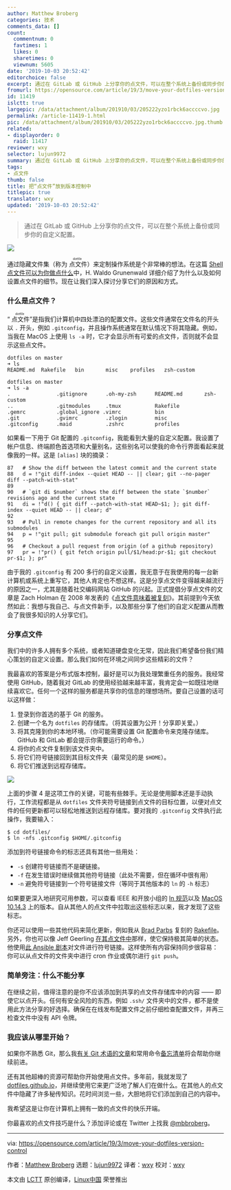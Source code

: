 ```yaml
---
author: Matthew Broberg
categories: 技术
comments_data: []
count:
  commentnum: 0
  favtimes: 1
  likes: 0
  sharetimes: 0
  viewnum: 5605
date: '2019-10-03 20:52:42'
editorchoice: false
excerpt: 通过在 GitLab 或 GitHub 上分享你的点文件，可以在整个系统上备份或同步你的自定义配置。
fromurl: https://opensource.com/article/19/3/move-your-dotfiles-version-control
id: 11419
islctt: true
largepic: /data/attachment/album/201910/03/205222yzo1rbck6accccvo.jpg
permalink: /article-11419-1.html
pic: /data/attachment/album/201910/03/205222yzo1rbck6accccvo.jpg.thumb.jpg
related:
- displayorder: 0
  raid: 11417
reviewer: wxy
selector: lujun9972
summary: 通过在 GitLab 或 GitHub 上分享你的点文件，可以在整个系统上备份或同步你的自定义配置。
tags:
- 点文件
thumb: false
title: 把“点文件”放到版本控制中
titlepic: true
translator: wxy
updated: '2019-10-03 20:52:42'
---
```



> 
> 通过在 GitLab 或 GitHub 上分享你的点文件，可以在整个系统上备份或同步你的自定义配置。
> 
> 
> 


![](/data/attachment/album/201910/03/205222yzo1rbck6accccvo.jpg)


通过隐藏文件集（称为<ruby> 点文件 <rt>  dotfile </rt></ruby>）来定制操作系统是个非常棒的想法。在这篇 [Shell 点文件可以为你做点什么](/article-11417-1.html)中，H. Waldo Grunenwald 详细介绍了为什么以及如何设置点文件的细节。现在让我们深入探讨分享它们的原因和方式。


### 什么是点文件？


“<ruby> 点文件 <rt>  dotfile </rt></ruby>”是指我们计算机中四处漂泊的配置文件。这些文件通常在文件名的开头以 `.` 开头，例如 `.gitconfig`，并且操作系统通常在默认情况下将其隐藏。例如，当我在 MacOS 上使用 `ls -a` 时，它才会显示所有可爱的点文件，否则就不会显示这些点文件。



```
dotfiles on master
➜ ls
README.md  Rakefile   bin       misc    profiles   zsh-custom

dotfiles on master
➜ ls -a
.               .gitignore      .oh-my-zsh      README.md       zsh-custom
..              .gitmodules     .tmux           Rakefile
.gemrc          .global_ignore .vimrc           bin
.git            .gvimrc         .zlogin         misc
.gitconfig      .maid           .zshrc          profiles
```

如果看一下用于 Git 配置的 `.gitconfig`，我能看到大量的自定义配置。我设置了帐户信息、终端颜色首选项和大量别名，这些别名可以使我的命令行界面看起来就像我的一样。这是 `[alias]` 块的摘录：



```
87   # Show the diff between the latest commit and the current state
88   d = !"git diff-index --quiet HEAD -- || clear; git --no-pager diff --patch-with-stat"
89
90   # `git di $number` shows the diff between the state `$number` revisions ago and the current state
91   di = !"d() { git diff --patch-with-stat HEAD~$1; }; git diff-index --quiet HEAD -- || clear; d"
92
93   # Pull in remote changes for the current repository and all its submodules
94   p = !"git pull; git submodule foreach git pull origin master"
95
96   # Checkout a pull request from origin (of a github repository)
97   pr = !"pr() { git fetch origin pull/$1/head:pr-$1; git checkout pr-$1; }; pr"
```

由于我的 `.gitconfig` 有 200 多行的自定义设置，我无意于在我使用的每一台新计算机或系统上重写它，其他人肯定也不想这样。这是分享点文件变得越来越流行的原因之一，尤其是随着社交编码网站 GitHub 的兴起。正式提倡分享点文件的文章是 Zach Holman 在 2008 年发表的《[点文件意味着被复刻](https://zachholman.com/2010/08/dotfiles-are-meant-to-be-forked/)》。其前提到今天依然如此：我想与我自己、与点文件新手，以及那些分享了他们的自定义配置从而教会了我很多知识的人分享它们。


### 分享点文件


我们中的许多人拥有多个系统，或者知道硬盘变化无常，因此我们希望备份我们精心策划的自定义设置。那么我们如何在环境之间同步这些精彩的文件？


我最喜欢的答案是分布式版本控制，最好是可以为我处理繁重任务的服务。我经常使用 GitHub，随着我对 GitLab 的使用经验越来越丰富，我肯定会一如既往地继续喜欢它。任何一个这样的服务都是共享你的信息的理想场所。要自己设置的话可以这样做：


1. 登录到你首选的基于 Git 的服务。
2. 创建一个名为 `dotfiles` 的存储库。（将其设置为公开！分享即关爱。）
3. 将其克隆到你的本地环境。（你可能需要设置 Git 配置命令来克隆存储库。GitHub 和 GitLab 都会提示你需要运行的命令。）
4. 将你的点文件复制到该文件夹中。
5. 将它们符号链接回到其目标文件夹（最常见的是 `$HOME`）。
6. 将它们推送到远程存储库。


![](/data/attachment/album/201910/03/205253y5e5ya4y556u5m35.png)


上面的步骤 4 是这项工作的关键，可能有些棘手。无论是使用脚本还是手动执行，工作流程都是从 `dotfiles` 文件夹符号链接到点文件的目标位置，以便对点文件的任何更新都可以轻松地推送到远程存储库。要对我的 `.gitconfig` 文件执行此操作，我要输入：



```
$ cd dotfiles/
$ ln -nfs .gitconfig $HOME/.gitconfig
```

添加到符号链接命令的标志还具有其他一些用处：


* `-s` 创建符号链接而不是硬链接。
* `-f` 在发生错误时继续做其他符号链接（此处不需要，但在循环中很有用）
* `-n` 避免符号链接到一个符号链接文件（等同于其他版本的 `ln` 的 `-h` 标志）


如果要更深入地研究可用参数，可以查看 IEEE 和开放小组的 [ln 规范](http://pubs.opengroup.org/onlinepubs/9699919799/utilities/ln.html)以及 [MacOS 10.14.3](https://www.unix.com/man-page/FreeBSD/1/ln/) 上的版本。自从其他人的点文件中拉取出这些标志以来，我才发现了这些标志。


你还可以使用一些其他代码来简化更新，例如我从 [Brad Parbs](https://github.com/bradp/dotfiles) 复刻的 [Rakefile](https://github.com/mbbroberg/dotfiles/blob/master/Rakefile)。另外，你也可以像 Jeff Geerling [在其点文件中](https://github.com/geerlingguy/dotfiles)那样，使它保持极其简单的状态。他使用[此 Ansible 剧本](https://github.com/geerlingguy/mac-dev-playbook)对文件进行符号链接。这样使所有内容保持同步很容易：你可以从点文件的文件夹中进行 cron 作业或偶尔进行 `git push`。


### 简单旁注：什么不能分享


在继续之前，值得注意的是你不应该添加到共享的点文件存储库中的内容 —— 即使它以点开头。任何有安全风险的东西，例如 `.ssh/` 文件夹中的文件，都不是使用此方法分享的好选择。确保在在线发布配置文件之前仔细检查配置文件，并再三检查文件中没有 API 令牌。


### 我应该从哪里开始？


如果你不熟悉 Git，那么我[有关 Git 术语的文章](https://opensource.com/article/19/2/git-terminology)和常用命令[备忘清单](https://opensource.com/downloads/cheat-sheet-git)将会帮助你继续前进。


还有其他超棒的资源可帮助你开始使用点文件。多年前，我就发现了 [dotfiles.github.io](http://dotfiles.github.io/)，并继续使用它来更广泛地了解人们在做什么。在其他人的点文件中隐藏了许多秘传知识。花时间浏览一些，大胆地将它们添加到自己的内容中。


我希望这是让你在计算机上拥有一致的点文件的快乐开端。


你最喜欢的点文件技巧是什么？添加评论或在 Twitter 上找我 [@mbbroberg](https://twitter.com/mbbroberg?lang=en)。




---


via: <https://opensource.com/article/19/3/move-your-dotfiles-version-control>


作者：[Matthew Broberg](https://opensource.com/users/mbbroberg) 选题：[lujun9972](https://github.com/lujun9972) 译者：[wxy](https://github.com/wxy) 校对：[wxy](https://github.com/wxy)


本文由 [LCTT](https://github.com/LCTT/TranslateProject) 原创编译，[Linux中国](https://linux.cn/) 荣誉推出